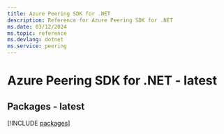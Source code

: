 ```yaml
---
title: Azure Peering SDK for .NET
description: Reference for Azure Peering SDK for .NET
ms.date: 03/12/2024
ms.topic: reference
ms.devlang: dotnet
ms.service: peering
---
```

# Azure Peering SDK for .NET - latest
## Packages - latest
[!INCLUDE [packages](peering-index.md)]